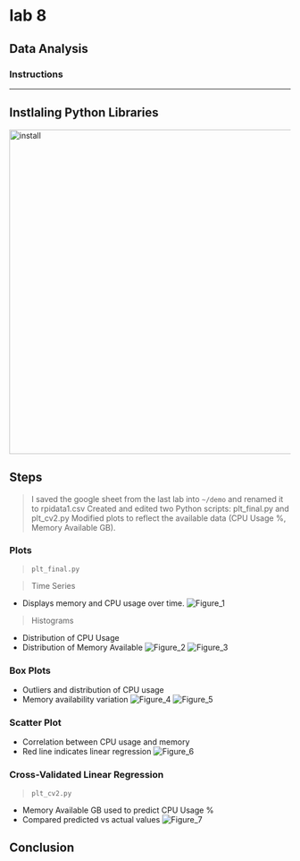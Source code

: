 # lab 8

## Data Analysis

### Instructions

---

## Instlaling Python Libraries
<img width="580" alt="install " src="https://github.com/user-attachments/assets/ab4f7695-f0a3-4301-882f-ccb8959b9a54" />

## Steps
> I saved the google sheet from the last lab into `~/demo` and renamed it to rpidata1.csv
> Created and edited two Python scripts: plt_final.py and plt_cv2.py
> Modified plots to reflect the available data (CPU Usage %, Memory Available GB).

### Plots
> `plt_final.py`

> Time Series
- Displays memory and CPU usage over time.
![Figure_1](https://github.com/user-attachments/assets/9d76a189-2706-421f-bbab-7948b34c7f5b)

> Histograms
- Distribution of CPU Usage
- Distribution of Memory Available
![Figure_2](https://github.com/user-attachments/assets/65d20ba2-a9fa-466a-bf0b-81e169c97943)
![Figure_3](https://github.com/user-attachments/assets/440384ff-71f5-4520-adfd-b7bed0306ed0)

### Box Plots
- Outliers and distribution of CPU usage
- Memory availability variation
![Figure_4](https://github.com/user-attachments/assets/8f121e72-5c1f-4c2e-8848-48154f0a438b)
![Figure_5](https://github.com/user-attachments/assets/612a861c-3ebc-4e3e-8370-2c47d5b5da34)

### Scatter Plot
- Correlation between CPU usage and memory
- Red line indicates linear regression
![Figure_6](https://github.com/user-attachments/assets/7ae8d2b9-f116-4192-9628-479dc50ce4aa)

### Cross-Validated Linear Regression
> `plt_cv2.py`
- Memory Available GB used to predict CPU Usage %
- Compared predicted vs actual values
![Figure_7](https://github.com/user-attachments/assets/392724e7-af28-4864-9224-7551ebcfba12)

## Conclusion



